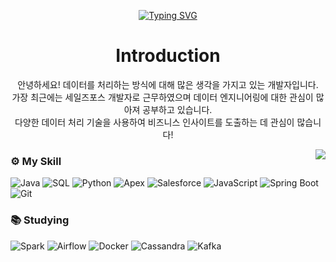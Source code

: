 <div align="center">

[![Typing SVG](https://readme-typing-svg.demolab.com?font=Quicksand&size=40&pause=1000&color=B6C2F7&center=true&vCenter=true&repeat=false&width=435&lines=About+Chanho)](https://git.io/typing-svg)

# Introduction
안녕하세요! 데이터를 처리하는 방식에 대해 많은 생각을 가지고 있는 개발자입니다.  
가장 최근에는 세일즈포스 개발자로 근무하였으며 데이터 엔지니어링에 대한 관심이 많아져 공부하고 있습니다.  
다양한 데이터 처리 기술을 사용하여 비즈니스 인사이트를 도출하는 데 관심이 많습니다!  

</div>


<a href="https://solved.ac/cksgh3422"><img align="right" src="http://mazassumnida.wtf/api/v2/generate_badge?boj=cksgh3422&theme=dark"/></a>
<div>
  
### ⚙️ My Skill
![Java](https://img.shields.io/badge/Java-black?logo=java&logoColor=white)
![SQL](https://img.shields.io/badge/SQL-4479A1?logo=sqlite&logoColor=white)
![Python](https://img.shields.io/badge/Python-blue?logo=python&logoColor=white)
![Apex](https://img.shields.io/badge/Apex-3D5B96?logo=salesforce&logoColor=white)
![Salesforce](https://img.shields.io/badge/Salesforce-00A1E0?logo=salesforce&logoColor=white)
![JavaScript](https://img.shields.io/badge/JavaScript-yellow?logo=javascript&logoColor=white)
![Spring Boot](https://img.shields.io/badge/Spring%20Boot-6DB33F?logo=spring&logoColor=white)
![Git](https://img.shields.io/badge/Git-F05032?logo=git&logoColor=white)

### :books: Studying
![Spark](https://img.shields.io/badge/Apache%20Spark-E25A00?logo=apache-spark&logoColor=white)
![Airflow](https://img.shields.io/badge/Apache%20Airflow-17B3A3?logo=apache-airflow&logoColor=white)
![Docker](https://img.shields.io/badge/Docker-2496ED?logo=docker&logoColor=white)
![Cassandra](https://img.shields.io/badge/Apache%20Cassandra-1281B6?logo=apache-cassandra&logoColor=white)
![Kafka](https://img.shields.io/badge/Apache%20Kafka-231F20?logo=apache-kafka&logoColor=white)

</div>






